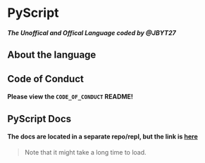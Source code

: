 # PyScript
##### The Unoffical and Offical Language coded by @JBYT27

## About the language
#### 

## Code of Conduct
#### Please view the `CODE_OF_CONDUCT` README!

## PyScript Docs
#### The docs are located in a separate repo/repl, but the link is [here](https://pyscript-docs.jbloves27.repl.co)
> Note that it might take a long time to load.